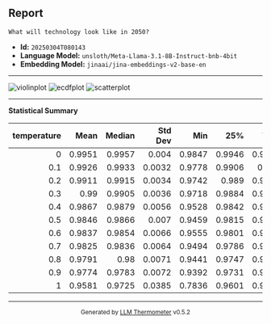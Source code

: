 ## Report

```
What will technology look like in 2050?
```
- **Id:** `20250304T080143`
- **Language Model:** `unsloth/Meta-Llama-3.1-8B-Instruct-bnb-4bit`
- **Embedding Model:** `jinaai/jina-embeddings-v2-base-en`

---

![violinplot](../assets/20250304T080143/violinplot.png)
![ecdfplot](../assets/20250304T080143/ecdfplot.png)
![scatterplot](../assets/20250304T080143/scatterplot.png)

---

**Statistical Summary**

|   temperature |   Mean |   Median |   Std Dev |    Min |    25% |    75% |    Max |   Count |
|--------------:|-------:|---------:|----------:|-------:|-------:|-------:|-------:|--------:|
|           0   | 0.9951 |   0.9957 |    0.004  | 0.9847 | 0.9946 | 0.9964 | 1      |    8128 |
|           0.1 | 0.9926 |   0.9933 |    0.0032 | 0.9778 | 0.9906 | 0.995  | 0.9995 |    8128 |
|           0.2 | 0.9911 |   0.9915 |    0.0034 | 0.9742 | 0.989  | 0.9936 | 0.9985 |    8128 |
|           0.3 | 0.99   |   0.9905 |    0.0036 | 0.9718 | 0.9884 | 0.9924 | 0.9985 |    8128 |
|           0.4 | 0.9867 |   0.9879 |    0.0056 | 0.9528 | 0.9842 | 0.9906 | 0.9975 |    8128 |
|           0.5 | 0.9846 |   0.9866 |    0.007  | 0.9459 | 0.9815 | 0.9896 | 0.9963 |    8128 |
|           0.6 | 0.9837 |   0.9854 |    0.0066 | 0.9555 | 0.9801 | 0.9885 | 0.9953 |    8128 |
|           0.7 | 0.9825 |   0.9836 |    0.0064 | 0.9494 | 0.9786 | 0.9873 | 0.9956 |    8128 |
|           0.8 | 0.9791 |   0.98   |    0.0071 | 0.9441 | 0.9747 | 0.9843 | 0.9944 |    8128 |
|           0.9 | 0.9774 |   0.9783 |    0.0072 | 0.9392 | 0.9731 | 0.9827 | 0.9943 |    8128 |
|           1   | 0.9581 |   0.9725 |    0.0385 | 0.7836 | 0.9601 | 0.9793 | 0.9926 |    8128 |

---

<div align="center">
  <sub>Generated by <a href="https://github.com/S1M0N38/llm-thermometer">LLM Thermometer</a> v0.5.2</sub>
</div>